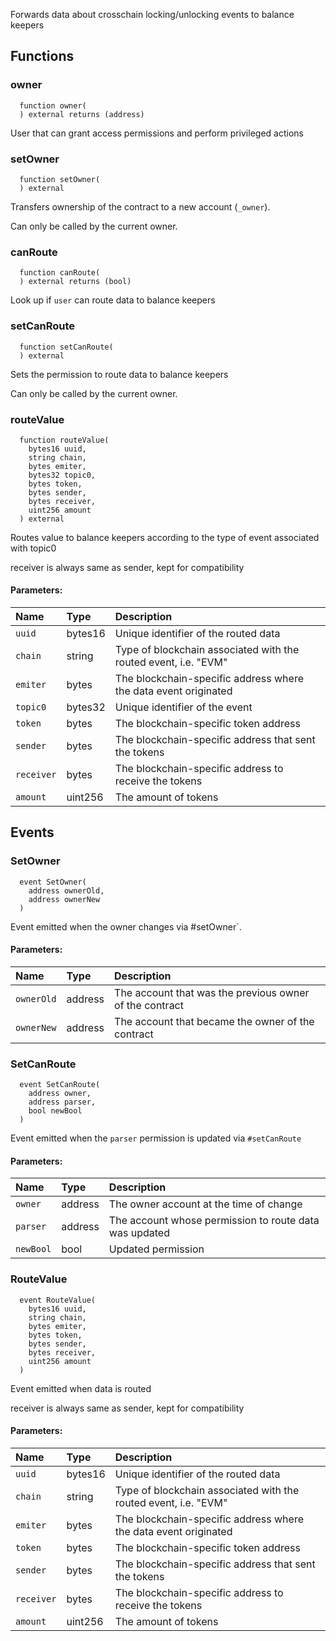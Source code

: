 Forwards data about crosschain locking/unlocking events to balance keepers



## Functions
### owner
```solidity
  function owner(
  ) external returns (address)
```
User that can grant access permissions and perform privileged actions



### setOwner
```solidity
  function setOwner(
  ) external
```
Transfers ownership of the contract to a new account (`_owner`).

Can only be called by the current owner.


### canRoute
```solidity
  function canRoute(
  ) external returns (bool)
```
Look up if `user` can route data to balance keepers



### setCanRoute
```solidity
  function setCanRoute(
  ) external
```
Sets the permission to route data to balance keepers

Can only be called by the current owner.


### routeValue
```solidity
  function routeValue(
    bytes16 uuid,
    string chain,
    bytes emiter,
    bytes32 topic0,
    bytes token,
    bytes sender,
    bytes receiver,
    uint256 amount
  ) external
```
Routes value to balance keepers according to the type of event associated with topic0

receiver is always same as sender, kept for compatibility

#### Parameters:
| Name | Type | Description                                                          |
| :--- | :--- | :------------------------------------------------------------------- |
|`uuid` | bytes16 | Unique identifier of the routed data
|`chain` | string | Type of blockchain associated with the routed event, i.e. "EVM"
|`emiter` | bytes | The blockchain-specific address where the data event originated
|`topic0` | bytes32 | Unique identifier of the event
|`token` | bytes | The blockchain-specific token address
|`sender` | bytes | The blockchain-specific address that sent the tokens
|`receiver` | bytes | The blockchain-specific address to receive the tokens
|`amount` | uint256 | The amount of tokens

## Events
### SetOwner
```solidity
  event SetOwner(
    address ownerOld,
    address ownerNew
  )
```
Event emitted when the owner changes via #setOwner`.


#### Parameters:
| Name                           | Type          | Description                                    |
| :----------------------------- | :------------ | :--------------------------------------------- |
|`ownerOld`| address | The account that was the previous owner of the contract
|`ownerNew`| address | The account that became the owner of the contract
### SetCanRoute
```solidity
  event SetCanRoute(
    address owner,
    address parser,
    bool newBool
  )
```
Event emitted when the `parser` permission is updated via `#setCanRoute`


#### Parameters:
| Name                           | Type          | Description                                    |
| :----------------------------- | :------------ | :--------------------------------------------- |
|`owner`| address | The owner account at the time of change
|`parser`| address | The account whose permission to route data was updated
|`newBool`| bool | Updated permission
### RouteValue
```solidity
  event RouteValue(
    bytes16 uuid,
    string chain,
    bytes emiter,
    bytes token,
    bytes sender,
    bytes receiver,
    uint256 amount
  )
```
Event emitted when data is routed

receiver is always same as sender, kept for compatibility

#### Parameters:
| Name                           | Type          | Description                                    |
| :----------------------------- | :------------ | :--------------------------------------------- |
|`uuid`| bytes16 | Unique identifier of the routed data
|`chain`| string | Type of blockchain associated with the routed event, i.e. "EVM"
|`emiter`| bytes | The blockchain-specific address where the data event originated
|`token`| bytes | The blockchain-specific token address
|`sender`| bytes | The blockchain-specific address that sent the tokens
|`receiver`| bytes | The blockchain-specific address to receive the tokens
|`amount`| uint256 | The amount of tokens
